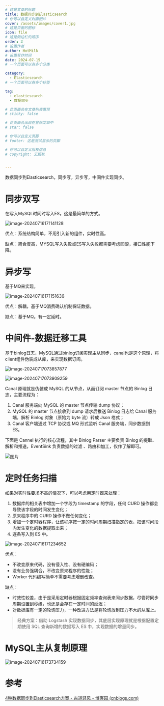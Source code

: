 ```yaml
---
# 这是文章的标题
title: 数据同步到Elasticsearch
# 你可以自定义封面图片
cover: /assets/images/cover1.jpg
# 这是页面的图标
icon: file
# 这是侧边栏的顺序
order: 3
# 设置作者
author: HotMilk
# 设置写作时间
date: 2024-07-15
# 一个页面可以有多个分类

category:
  - Elasticsearch
# 一个页面可以有多个标签

tag:
  - elasticsearch
  - 数据同步

# 此页面会在文章列表置顶
# sticky: false

# 此页面会出现在星标文章中
# star: false

# 你可以自定义页脚
# footer: 这是测试显示的页脚

# 你可以自定义版权信息
# copyright: 无版权


---
```


数据同步到Elasticsearch，同步写，异步写，中间件实现同步。

<!-- more -->

# 同步双写

在写入MySQL时同时写入ES，这是最简单的方式。

![image-20240716171141128](https://hotmilk-pic.oss-cn-shenzhen.aliyuncs.com/assets/202407161711219.png)

优点：系统结构简单，不用引入新的组件，实时性高。

缺点：耦合度高，MYSQL写入失败或ES写入失败都需要考虑回滚，接口性能下降。

# 异步写

基于MQ来实现。

![image-20240716171151636](https://hotmilk-pic.oss-cn-shenzhen.aliyuncs.com/assets/202407161711670.png)

优点：解耦，基于MQ消费确认机制保证数据。

缺点：基于MQ，有一定延时。

# 中间件-数据迁移工具

基于binlog日志，MySQL通过binlog订阅实现主从同步，canal也是这个原理，将client组件伪装成从库，来实现数据订阅。

![image-20240717073857877](https://hotmilk-pic.oss-cn-shenzhen.aliyuncs.com/assets/202407170738934.png)

![image-20240717073909259](https://hotmilk-pic.oss-cn-shenzhen.aliyuncs.com/assets/202407170739312.png)

Canal 原理就是伪装成 MySQL 的从节点，从而订阅 master 节点的 Binlog 日志，主要流程为：

1. Canal 服务端向 MySQL 的 master 节点传输 dump 协议；
2. MySQL 的 master 节点接收到 dump 请求后推送 Binlog 日志给 Canal 服务端，解析 Binlog 对象（原始为 byte 流）转成 Json 格式；
3. Canal 客户端通过 TCP 协议或 MQ 形式监听 Canal 服务端，同步数据到 ES。

下面是 Cannel 执行的核心流程，其中 Binlog Parser 主要负责 Binlog 的提取、解析和推送，EventSink 负责数据的过滤 、路由和加工，仅作了解即可。

![图片](https://hotmilk-pic.oss-cn-shenzhen.aliyuncs.com/assets/202407161725540.png)

# 定时任务扫描

如果对实时性要求不高的情况下，可以考虑用定时器来处理：

1. 数据库的相关表中增加一个字段为 timestamp 的字段，任何 CURD 操作都会导致该字段的时间发生变化；
2. 原来程序中的 CURD 操作不做任何变化；
3. 增加一个定时器程序，让该程序按一定的时间周期扫描指定的表，把该时间段内发生变化的数据提取出来；
4. 逐条写入到 ES 中。

![image-20240716171234652](https://hotmilk-pic.oss-cn-shenzhen.aliyuncs.com/assets/202407161712686.png)

优点：

- 不改变原来代码，没有侵入性、没有硬编码；
- 没有业务强耦合，不改变原来程序的性能；
- Worker 代码编写简单不需要考虑增删改查。

缺点：

- 时效性较差，由于是采用定时器根据固定频率查询表来同步数据，尽管将同步周期设置到秒级，也还是会存在一定时间的延迟；
- 对数据库有一定的轮询压力，一种改进方法是将轮询放到压力不大的从库上。

> 经典方案：借助 Logstash 实现数据同步，其底层实现原理就是根据配置定期使用 SQL 查询新增的数据写入 ES 中，实现数据的增量同步。

# MySQL主从复制原理

![image-20240716173734159](https://hotmilk-pic.oss-cn-shenzhen.aliyuncs.com/assets/202407161737205.png)

# 参考

[4种数据同步到Elasticsearch方案 - 古道轻风 - 博客园 (cnblogs.com)](https://www.cnblogs.com/88223100/p/Four-data-synchronization-schemes-to-Elasticsearch.html)